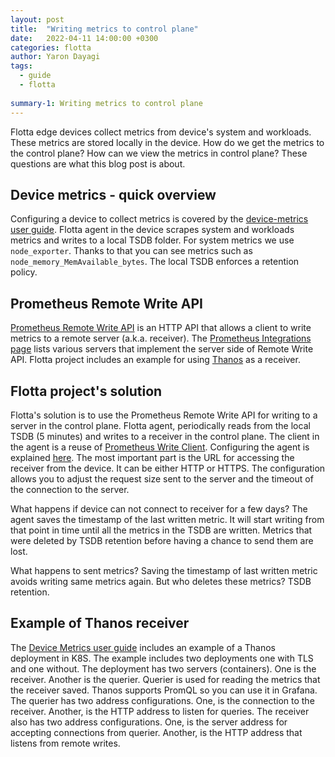 ```yaml
---
layout: post
title:  "Writing metrics to control plane"
date:   2022-04-11 14:00:00 +0300
categories: flotta
author: Yaron Dayagi
tags:
  - guide
  - flotta
  
summary-1: Writing metrics to control plane
---
```


Flotta edge devices collect metrics from device's system and workloads. These metrics are stored locally in the device. How do we get the metrics to the control plane? How can we view the metrics in control plane? These questions are what this blog post is about.

## Device metrics - quick overview

Configuring a device to collect metrics is covered by the [device-metrics user guide](https://github.com/project-flotta/flotta-operator/blob/main/docs/user-guide/device-metrics.md). Flotta agent in the device scrapes system and workloads metrics and writes to a local TSDB folder. For system metrics we use `node_exporter`. Thanks to that you can see metrics such as `node_memory_MemAvailable_bytes`. The local TSDB enforces a retention policy.

##  Prometheus Remote Write API

[Prometheus Remote Write API](https://prometheus.io/docs/prometheus/latest/configuration/configuration/#remote_write) is an HTTP API that allows a client to write metrics to a remote server (a.k.a. receiver). The [Prometheus Integrations page](https://prometheus.io/docs/operating/integrations/#remote-endpoints-and-storage) lists various servers that implement the server side of Remote Write API. Flotta project includes an example for using [Thanos](https://thanos.io/tip/components/receive.md/#receiver) as a receiver.

## Flotta project's solution

Flotta's solution is to use the Prometheus Remote Write API for writing to a server in the control plane. Flotta agent, periodically reads from the local TSDB (5 minutes) and writes to a receiver in the control plane. The client in the agent is a reuse of [Prometheus Write Client](https://github.com/prometheus/prometheus/tree/main/storage/remote).
Configuring the agent is explained [here](https://github.com/project-flotta/flotta-operator/blob/main/docs/user-guide/device-metrics.md). The most important part is the URL for accessing the receiver from the device. It can be either HTTP or HTTPS.
The configuration allows you to adjust the request size sent to the server and the timeout of the connection to the server.

What happens if device can not connect to receiver for a few days? The agent saves the timestamp of the last written metric. It will start writing from that point in time until all the metrics in the TSDB are written. Metrics that were deleted by TSDB retention before having a chance to send them are lost.

What happens to sent metrics? Saving the timestamp of last written metric avoids writing same metrics again. But who deletes these metrics? TSDB retention.

## Example of Thanos receiver

The [Device Metrics user guide](https://github.com/project-flotta/flotta-operator/blob/main/docs/user-guide/device-metrics.md) includes an example of a Thanos deployment in K8S. The example includes two deployments one with TLS and one without. The deployment has two servers (containers). One is the receiver. Another is the querier. Querier is used for reading the metrics that the receiver saved. Thanos supports PromQL so you can use it in Grafana. The querier has two address configurations. One, is the connection to the receiver. Another, is the HTTP address to listen for queries. The receiver also has two address configurations. One, is the server address for accepting connections from querier. Another, is the HTTP address that listens from remote writes.
